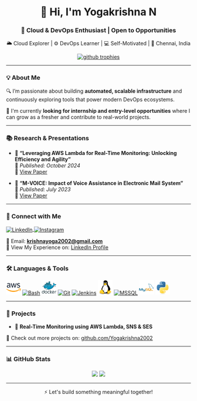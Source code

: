 <h1 align="center">👋 Hi, I'm Yogakrishna N</h1>
<h3 align="center">🚀 Cloud & DevOps Enthusiast | Open to Opportunities</h3>

<p align="center">
  🌥️ Cloud Explorer | ⚙️ DevOps Learner | 💻 Self-Motivated | 📍 Chennai, India
</p>

<p align="center">
  <a href="https://github.com/ryo-ma/github-profile-trophy"><img src="https://github-profile-trophy.vercel.app/?username=yogakrishna2002&theme=darkhub" alt="github trophies" /></a>
</p>

---

### 💡 About Me

🔍 I’m passionate about building **automated, scalable infrastructure** and continuously exploring tools that power modern DevOps ecosystems.

💼 I'm currently **looking for internship and entry-level opportunities** where I can grow as a fresher and contribute to real-world projects.

---


### 📚 Research & Presentations

- 📝 **“Leveraging AWS Lambda for Real-Time Monitoring: Unlocking Efficiency and Agility”**  
  📅 *Published: October 2024*  
  🔗 [View Paper ](https://zenodo.org/records/13882400)

- 📝 **“M-VOICE: Impact of Voice Assistance in Electronic Mail System”**  
  📅 *Published: July 2023*  
  🔗 [View Paper ](https://www.researchgate.net/publication/372743686_M-VOICE_IMPACT_OF_VOICE_ASSISTANCE_IN_ELECTRONIC_MAIL_SYSTEM)  


---


### 🔗 Connect with Me

<p align="left">
<a href="https://www.linkedin.com/in/yogakrishna-n-a984a4247" target="_blank">
  <img align="center" src="https://raw.githubusercontent.com/rahuldkjain/github-profile-readme-generator/master/src/images/icons/Social/linked-in-alt.svg" alt="LinkedIn" height="30" width="40" />
</a>
  
<a href="https://instagram.com/_.stalwart_prince" target="_blank">
  <img align="center" src="https://raw.githubusercontent.com/rahuldkjain/github-profile-readme-generator/master/src/images/icons/Social/instagram.svg" alt="Instagram" height="30" width="40" />
</a>
</p>

📧 Email: **krishnayoga2002@gmail.com**  
📄 View My Experience on: [LinkedIn Profile](https://www.linkedin.com/in/yogakrishna-n-a984a4247)

---

### 🛠️ Languages & Tools

<p align="left">
  <a href="https://aws.amazon.com" target="_blank" rel="noreferrer"><img src="https://raw.githubusercontent.com/devicons/devicon/master/icons/amazonwebservices/amazonwebservices-original-wordmark.svg" alt="AWS" width="40" height="40"/></a>
  <a href="https://www.gnu.org/software/bash/" target="_blank" rel="noreferrer"><img src="https://www.vectorlogo.zone/logos/gnu_bash/gnu_bash-icon.svg" alt="Bash" width="40" height="40"/></a>
  <a href="https://www.docker.com/" target="_blank" rel="noreferrer"><img src="https://raw.githubusercontent.com/devicons/devicon/master/icons/docker/docker-original-wordmark.svg" alt="Docker" width="40" height="40"/></a>
  <a href="https://git-scm.com/" target="_blank" rel="noreferrer"><img src="https://www.vectorlogo.zone/logos/git-scm/git-scm-icon.svg" alt="Git" width="40" height="40"/></a>
  <a href="https://www.jenkins.io" target="_blank" rel="noreferrer"><img src="https://www.vectorlogo.zone/logos/jenkins/jenkins-icon.svg" alt="Jenkins" width="40" height="40"/></a>
  <a href="https://www.linux.org/" target="_blank" rel="noreferrer"><img src="https://raw.githubusercontent.com/devicons/devicon/master/icons/linux/linux-original.svg" alt="Linux" width="40" height="40"/></a>
  <a href="https://www.microsoft.com/en-us/sql-server" target="_blank" rel="noreferrer"><img src="https://www.svgrepo.com/show/303229/microsoft-sql-server-logo.svg" alt="MSSQL" width="40" height="40"/></a>
  <a href="https://www.mysql.com/" target="_blank" rel="noreferrer"><img src="https://raw.githubusercontent.com/devicons/devicon/master/icons/mysql/mysql-original-wordmark.svg" alt="MySQL" width="40" height="40"/></a>
  <a href="https://www.python.org" target="_blank" rel="noreferrer"><img src="https://raw.githubusercontent.com/devicons/devicon/master/icons/python/python-original.svg" alt="Python" width="40" height="40"/></a>
</p>

---

### 💼 Projects

- 📡 **Real-Time Monitoring using AWS Lambda, SNS & SES**

📁 Check out more projects on: [github.com/Yogakrishna2002](https://github.com/Yogakrishna2002)

---

### 📊 GitHub Stats

<p align="center">
  <img src="https://github-readme-stats.vercel.app/api?username=yogakrishna2002&show_icons=true&theme=tokyonight" width="48%" />
  <img src="https://github-readme-stats.vercel.app/api/top-langs/?username=yogakrishna2002&layout=compact&theme=tokyonight" width="48%" />
</p>

---

<p align="center">
  ⚡ Let's build something meaningful together!
</p>
